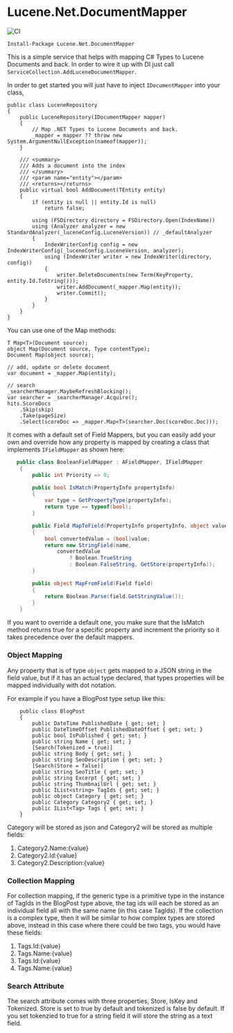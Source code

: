 # Lucene.Net.DocumentMapper

![CI](https://github.com/ssinno28/Lucene.Net.DocumentMapper/workflows/CI/badge.svg)

`Install-Package Lucene.Net.DocumentMapper`

This is a simple service that helps with mapping C# Types to Lucene Documents and back. In order to wire it up with DI just call `ServiceCollection.AddLuceneDocumentMapper`. 

In order to get started you will just have to inject `IDocumentMapper` into your class,
```
public class LuceneRepository
{
    public LuceneRepository(IDocumentMapper mapper)
    {
        // Map .NET Types to Lucene Documents and back.
        _mapper = mapper ?? throw new System.ArgumentNullException(nameof(mapper));
    }

    /// <summary>
    /// Adds a document into the index
    /// </summary>
    /// <param name="entity"></param>
    /// <returns></returns>
    public virtual bool AddDocument(TEntity entity)
    {
        if (entity is null || entity.Id is null)
            return false;

        using (FSDirectory directory = FSDirectory.Open(IndexName))
        using (Analyzer analyzer = new StandardAnalyzer(_luceneConfig.LuceneVersion)) // _defaultAnalyzer
        {
            IndexWriterConfig config = new IndexWriterConfig(_luceneConfig.LuceneVersion, analyzer);
            using (IndexWriter writer = new IndexWriter(directory, config))
            {
                writer.DeleteDocuments(new Term(KeyProperty, entity.Id.ToString()));
                writer.AddDocument(_mapper.Map(entity));
                writer.Commit();
            }
        }
    }
}
```

You can use one of the Map methods:

```
T Map<T>(Document source);
object Map(Document source, Type contentType);
Document Map(object source);
```

```
// add, update or delete document
var document = _mapper.Map(entity);

// search
_searcherManager.MaybeRefreshBlocking();
var searcher = _searcherManager.Acquire();
hits.ScoreDocs
    .Skip(skip)
    .Take(pageSize)
    .Select(scoreDoc => _mapper.Map<T>(searcher.Doc(scoreDoc.Doc)));
```

It comes with a default set of Field Mappers, but you can easily add your own and override how any property is mapped by creating a class that implements `IFieldMapper` as shown here:

```c#
   public class BooleanFieldMapper : AFieldMapper, IFieldMapper
    {
        public int Priority => 0;

        public bool IsMatch(PropertyInfo propertyInfo)
        {
            var type = GetPropertyType(propertyInfo);
            return type == typeof(bool);
        }

        public Field MapToField(PropertyInfo propertyInfo, object value, string name)
        {
            bool convertedValue = (bool)value;
            return new StringField(name,
                convertedValue
                    ? Boolean.TrueString
                    : Boolean.FalseString, GetStore(propertyInfo));
        }

        public object MapFromField(Field field)
        {
            return Boolean.Parse(field.GetStringValue());
        }
    }
```

If you want to override a default one, you make sure that the IsMatch method returns true for a specific property and increment the priority so it takes precedence over the default mappers. 

### Object Mapping

Any property that is of type `object` gets mapped to a JSON string in the field value, but if it has an actual type declared, that types properties will be mapped individually with dot notation. 

For example if you have a BlogPost type setup like this: 

```
    public class BlogPost
    {
        public DateTime PublishedDate { get; set; }
        public DateTimeOffset PublishedDateOffset { get; set; }
        public bool IsPublished { get; set; }
        public string Name { get; set; }
        [Search(Tokenized = true)]
        public string Body { get; set; }
        public string SeoDescription { get; set; }
        [Search(Store = false)]
        public string SeoTitle { get; set; }
        public string Excerpt { get; set; }
        public string ThumbnailUrl { get; set; }
        public IList<string> TagIds { get; set; }
        public object Category { get; set; }
        public Category Category2 { get; set; }
        public IList<Tag> Tags { get; set; }
    }
```

Category will be stored as json and Category2 will be stored as multiple fields:

1. Category2.Name:{value}
2. Category2.Id:{value}
3. Category2.Description:{value}



### Collection Mapping

For collection mapping, if the generic type is a primitive type in the instance of TagIds in the BlogPost type above, the tag ids will each be stored as an individual field all with the same name (in this case TagIds). If the collection is a complex type, then it will be similar to how complex types are stored above, instead in this case where there could be two tags, you would have these fields:

1. Tags.Id:{value}
2. Tags.Name:{value}
3. Tags.Id:{value}
4. Tags.Name:{value}

### Search Attribute

The search attribute comes with three properties, Store, IsKey and Tokenized. Store is set to true by default and tokenized is false by default. If you set tokenzied to true for a string field it will store the string as a text field. 
